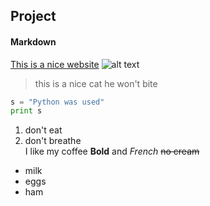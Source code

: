 ## Project
#### Markdown
[This is a nice website](https://www.youtube.com)
![alt text](https://i0.wp.com/freepngimages.com/wp-content/uploads/2016/10/grey-cat-sitting-transparent-background-image.png?resize=624%2C700 "kitty")
>this is a nice cat
>he won't bite

```python
s = "Python was used"
print s
```
1. don't eat
1. don't breathe  
I like my coffee **Bold** and *French* ~~no cream~~
  * milk
  * eggs
  * ham 
